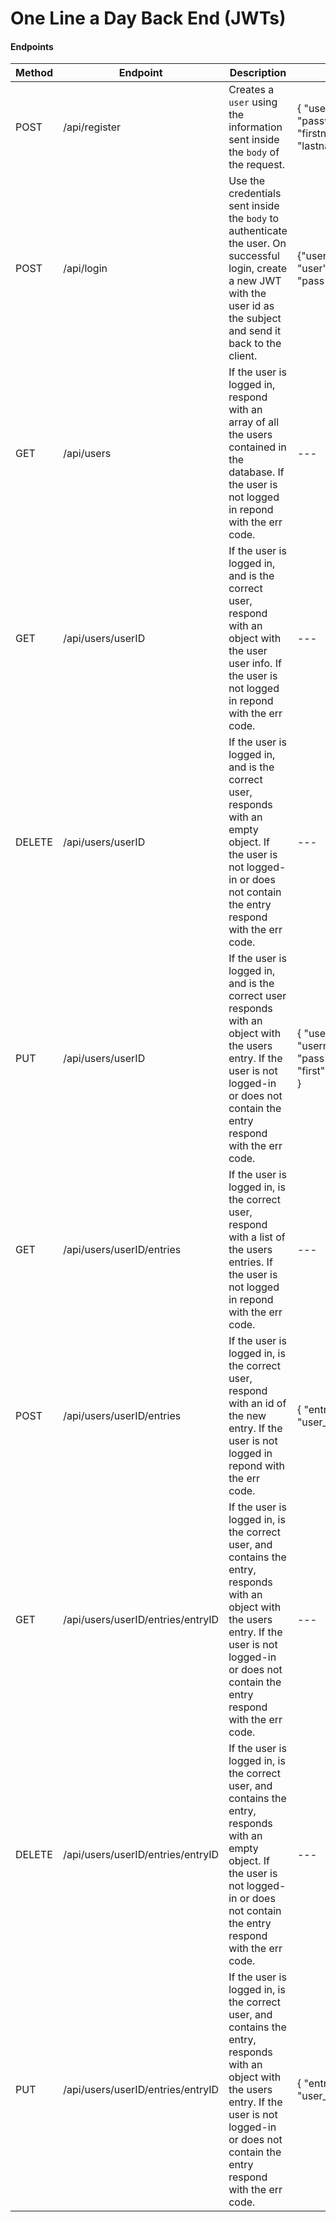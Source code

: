 # One Line a Day Back End (JWTs)

#### Endpoints

| Method | Endpoint      | Description                                                                   | body                  |
| ------ | ------------- | ----------------------------------------------------------------------------- | --------------------- |
| POST   | /api/register | Creates a `user` using the information sent inside the `body` of the request. | { "username": "user", "password": "pass", "firstname": "first", "lastname": "last" } |
| POST   | /api/login | Use the credentials sent inside the `body` to authenticate the user. On successful login, create a new JWT with the user id as the subject and send it back to the client.| {"username": "user","password": "pass"} |
| GET    | /api/users | If the user is logged in, respond with an array of all the users contained in the database. If the user is not logged in repond with the err code. | --- |
| GET    | /api/users/userID | If the user is logged in, and is the correct user, respond with an object with the user user info. If the user is not logged in repond with the err code. | --- |
| DELETE | /api/users/userID | If the user is logged in, and is the correct user, responds with an empty object. If the user is not logged-in or does not contain the entry respond with the err code. | --- |
| PUT    | /api/users/userID | If the user is logged in, and is the correct user responds with an object with the users entry. If the user is not logged-in or does not contain the entry respond with the err code. | { "username": "username","password": "pass","firstname": "first", "lastname": "last" } |
| GET    | /api/users/userID/entries | If the user is logged in, is the correct user, respond with a list of the users entries. If the user is not logged in repond with the err code. | --- |
| POST   | /api/users/userID/entries | If the user is logged in, is the correct user, respond with an id of the new entry. If the user is not logged in repond with the err code. |{ "entry": "entry", "user_id": "id" }|
| GET    | /api/users/userID/entries/entryID | If the user is logged in, is the correct user, and contains the entry, responds with an object with the users entry. If the user is not logged-in or does not contain the entry respond with the err code. | --- |
| DELETE | /api/users/userID/entries/entryID | If the user is logged in, is the correct user, and contains the entry, responds with an empty object. If the user is not logged-in or does not contain the entry respond with the err code. | --- |
| PUT    | /api/users/userID/entries/entryID | If the user is logged in, is the correct user, and contains the entry, responds with an object with the users entry. If the user is not logged-in or does not contain the entry respond with the err code. | { "entry": "entry", "user_id": "id" } |
